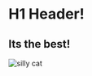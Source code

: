 # H1 Header!
## Its the best!

![silly cat](https://i.pinimg.com/736x/b6/83/78/b683788bf174e73ec3281c0f33cfecce.jpg)
